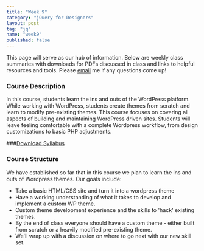 ```yaml
---
title: "Week 9"
category: "jQuery for Designers"
layout: post
tag: "jq"
name: "week9"
published: false
---
```


This page will serve as our hub of information. Below are weekly class summaries with downloads for PDFs discussed in class and links to helpful resources and tools. Please [email](mailto:akaye@saic.edu) me if any questions come up!

### Course Description

In this course, students learn the ins and outs of the WordPress platform. While working with WordPress, students create themes from scratch and learn to modify pre-existing themes. This course focuses on covering all aspects of building and maintaining WordPress driven sites. Students will leave feeling comfortable with a complete Wordpress workflow, from design customizations to basic PHP adjustments.

###[Download Syllabus](media/DesigningForWordpressSyllabusFall2014.pdf)

### Course Structure

We have established so far that in this course we plan to learn the ins and outs of Wordpress themes. Our goals include:

- Take a basic HTML/CSS site and turn it into a wordpress theme
- Have a working understanding of what it takes to develop and implement a custom WP theme.
- Custom theme development experience and the skills to 'hack' existing themes.
- By the end of class everyone should have a custom theme - either built from scratch or a heavily modified pre-existing theme.
- We'll wrap up with a discussion on where to go next with our new skill set.
